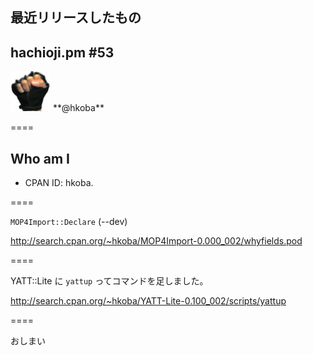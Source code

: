 ## 最近リリースしたもの

## hachioji.pm #53

<img src="myfistrect.jpg" style="width: 64px; height: 64px">
**@hkoba** 


====

## Who am I

* CPAN ID: hkoba.


====

`MOP4Import::Declare` (--dev)

http://search.cpan.org/~hkoba/MOP4Import-0.000_002/whyfields.pod

====

YATT::Lite に `yattup` ってコマンドを足しました。

http://search.cpan.org/~hkoba/YATT-Lite-0.100_002/scripts/yattup

====

おしまい
